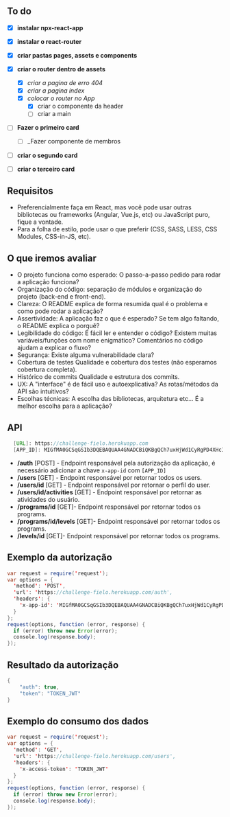 ## To do

-[x] __instalar npx-react-app__
-[x] __instalar o react-router__
-[x] __criar pastas pages, assets e components__
-[x] __criar o router dentro de assets__
  -[x] _criar a pagina de erro 404_
  -[x] _criar a pagina index_
  -[x] _colocar o router no App_
    - [x] criar o componente da header
    - [ ] criar a main
-[ ] __Fazer o primeiro card__
  - [ ] _Fazer componente de membros
- [ ] __criar o segundo card__
- [ ] __criar o terceiro card__
  


## Requisitos

- Preferencialmente faça em React, mas você pode usar outras bibliotecas ou frameworks (Angular, Vue.js, etc) ou JavaScript puro, fique a vontade.
- Para a folha de estilo, pode usar o que preferir (CSS, SASS, LESS, CSS Modules, CSS-in-JS, etc).

## O que iremos avaliar
- O projeto funciona como esperado: O passo-a-passo pedido para rodar a aplicação funciona?
- Organização do código: separação de módulos e organização do projeto (back-end e front-end).
- Clareza: O README explica de forma resumida qual é o problema e como pode rodar a aplicação?
- Assertividade: A aplicação faz o que é esperado? Se tem algo faltando, o README explica o porquê?
- Legibilidade do código: É fácil ler e entender o código? Existem muitas variáveis/funções com nome enigmático? Comentários no código ajudam a explicar o fluxo?
- Segurança: Existe alguma vulnerabilidade clara?
- Cobertura de testes Qualidade e cobertura dos testes (não esperamos cobertura completa).
- Histórico de commits Qualidade e estrutura dos commits.
- UX: A "interface" é de fácil uso e autoexplicativa? As rotas/métodos da API são intuitivos?
- Escolhas técnicas: A escolha das bibliotecas, arquitetura etc... É a melhor escolha para a aplicação?

## API

```java
  [URL]: https://challenge-fielo.herokuapp.com
  [APP_ID]: MIGfMA0GCSqGSIb3DQEBAQUAA4GNADCBiQKBgQCh7uxHjWd1CyRgPD4XHcIPKiDb
```

- **/auth** [POST] - Endpoint responsável pela autorização da aplicação, é necessário adicionar a chave `x-app-id` com  `[APP_ID]`
- **/users** [GET] - Endpoint responsável por retornar todos os users.
- **/users/id** [GET] - Endpoint responsável por retornar o perfil do user.
- **/users/id/activities** [GET] - Endpoint responsável por retornar as atividades do usuário.
- **/programs/id** [GET]- Endpoint responsável por retornar todos os programs.
- **/programs/id/levels** [GET]- Endpoint responsável por retornar todos os programs.
- **/levels/id** [GET]- Endpoint responsável por retornar todos os programs.

## Exemplo da autorização
```java
var request = require('request');
var options = {
  'method': 'POST',
  'url': 'https://challenge-fielo.herokuapp.com/auth',
  'headers': {
    'x-app-id': 'MIGfMA0GCSqGSIb3DQEBAQUAA4GNADCBiQKBgQCh7uxHjWd1CyRgPD4XHcIPKiDb'
  }
};
request(options, function (error, response) {
  if (error) throw new Error(error);
  console.log(response.body);
});
 ```

## Resultado da autorização

```java
{
    "auth": true,
    "token": "TOKEN_JWT"
}
```

## Exemplo do consumo dos dados
```java
var request = require('request');
var options = {
  'method': 'GET',
  'url': 'https://challenge-fielo.herokuapp.com/users',
  'headers': {
    'x-access-token': 'TOKEN_JWT'
  }
};
request(options, function (error, response) {
  if (error) throw new Error(error);
  console.log(response.body);
});
 ```